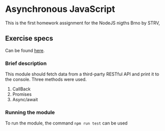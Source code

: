 # Asynchronous JavaScript

This is the first homework assignment for the NodeJS nigths Brno by STRV, 

## Exercise specs

Can be found [here](https://github.com/strvcom/nodejs-nights-2019-brno/tree/master/lectures/01-javascript).

### Brief description

This module should fetch data from a third-party RESTful API and print it to the console. 
Three methods were used. 

1. CallBack
2. Promises
3. Async/await

### Running the module

To run the module, the command `npm run test` can be used